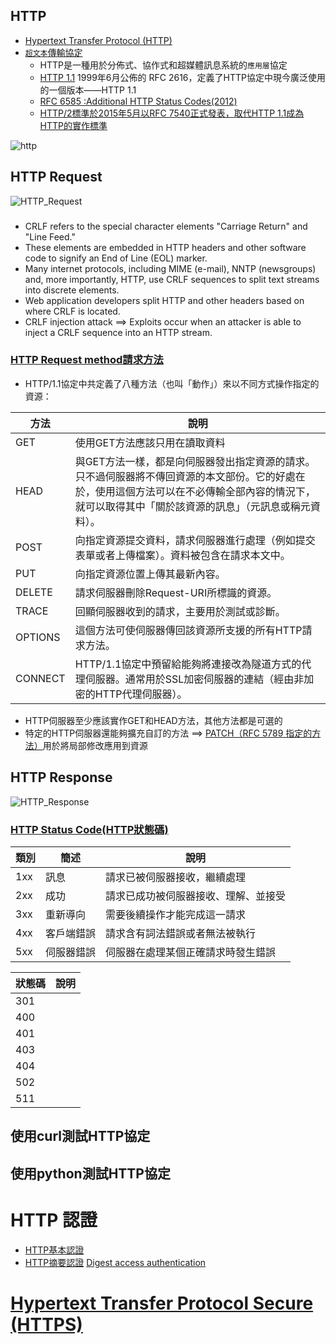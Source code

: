 ## HTTP

- [Hypertext Transfer Protocol (HTTP)](https://en.wikipedia.org/wiki/Hypertext_Transfer_Protocol)
- [`超文本`傳輸協定](https://zh.wikipedia.org/wiki/%E8%B6%85%E6%96%87%E6%9C%AC%E4%BC%A0%E8%BE%93%E5%8D%8F%E8%AE%AE)
  - HTTP是一種用於分佈式、協作式和超媒體訊息系統的`應用層`協定
  - [HTTP 1.1](https://datatracker.ietf.org/doc/html/rfc2616) 1999年6月公佈的 RFC 2616，定義了HTTP協定中現今廣泛使用的一個版本——HTTP 1.1
  - [RFC 6585 :Additional HTTP Status Codes(2012)](https://datatracker.ietf.org/doc/html/rfc6585)
  - [HTTP/2標準於2015年5月以RFC 7540正式發表，取代HTTP 1.1成為HTTP的實作標準](https://datatracker.ietf.org/doc/html/rfc7540)



![http](http.png)

## HTTP Request

![HTTP_Request](HTTP_Request.png)


###
- CRLF refers to the special character elements "Carriage Return" and "Line Feed." 
- These elements are embedded in HTTP headers and other software code to signify an End of Line (EOL) marker. 
- Many internet protocols, including MIME (e-mail), NNTP (newsgroups) and, more importantly, HTTP, use CRLF sequences to split text streams into discrete elements. 
- Web application developers split HTTP and other headers based on where CRLF is located. 
- CRLF injection attack ==> Exploits occur when an attacker is able to inject a CRLF sequence into an HTTP stream. 

### [HTTP Request method請求方法](https://zh.wikipedia.org/wiki/%E8%B6%85%E6%96%87%E6%9C%AC%E4%BC%A0%E8%BE%93%E5%8D%8F%E8%AE%AE)

- HTTP/1.1協定中共定義了八種方法（也叫「動作」）來以不同方式操作指定的資源：

|方法 | 說明 |
| -------|  -------|
|GET|使用GET方法應該只用在讀取資料|
|HEAD|與GET方法一樣，都是向伺服器發出指定資源的請求。只不過伺服器將不傳回資源的本文部份。它的好處在於，使用這個方法可以在不必傳輸全部內容的情況下，就可以取得其中「關於該資源的訊息」（元訊息或稱元資料）。|
|POST|向指定資源提交資料，請求伺服器進行處理（例如提交表單或者上傳檔案）。資料被包含在請求本文中。|
|PUT|向指定資源位置上傳其最新內容。|
|DELETE|請求伺服器刪除Request-URI所標識的資源。|
|TRACE|回顯伺服器收到的請求，主要用於測試或診斷。|
|OPTIONS|這個方法可使伺服器傳回該資源所支援的所有HTTP請求方法。|
|CONNECT|HTTP/1.1協定中預留給能夠將連接改為隧道方式的代理伺服器。通常用於SSL加密伺服器的連結（經由非加密的HTTP代理伺服器）。|

- HTTP伺服器至少應該實作GET和HEAD方法，其他方法都是可選的
- 特定的HTTP伺服器還能夠擴充自訂的方法 ==> [PATCH（RFC 5789 指定的方法）](https://datatracker.ietf.org/doc/html/rfc5789)用於將局部修改應用到資源

## HTTP Response

![HTTP_Response](HTTP_Response.png)


### [HTTP Status Code(HTTP狀態碼)](https://zh.wikipedia.org/wiki/HTTP%E7%8A%B6%E6%80%81%E7%A0%81)

| 類別 |  簡述  | 說明 |
|  ---- |  -----  | -----  | 
| 1xx| 訊息| 請求已被伺服器接收，繼續處理|
| 2xx| 成功| 請求已成功被伺服器接收、理解、並接受|
| 3xx| 重新導向| 需要後續操作才能完成這一請求|
| 4xx| 客戶端錯誤| 請求含有詞法錯誤或者無法被執行|
| 5xx| 伺服器錯誤| 伺服器在處理某個正確請求時發生錯誤|



| 狀態碼 |   說明 |
|  ---- |   -----  | 
| 301 |  |
| 400  |  |
| 401 |  |
| 403 |  |
| 404 |  |
| 502 |  |
| 511 |  |

## 使用curl測試HTTP協定

## 使用python測試HTTP協定


# HTTP 認證

- [HTTP基本認證](https://zh.wikipedia.org/wiki/HTTP%E5%9F%BA%E6%9C%AC%E8%AE%A4%E8%AF%81)
- [HTTP摘要認證](https://zh.wikipedia.org/wiki/HTTP%E6%91%98%E8%A6%81%E8%AE%A4%E8%AF%81)  [Digest access authentication](https://en.wikipedia.org/wiki/Digest_access_authentication)


# [Hypertext Transfer Protocol Secure (HTTPS)](https://en.wikipedia.org/wiki/HTTPS)
